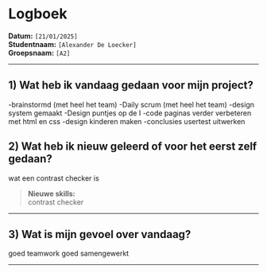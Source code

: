 # Logboek

**Datum:** `[21/01/2025]`  
**Studentnaam:** `[Alexander De Loecker]`  
**Groepsnaam:** `[A2]`

---

## 1) Wat heb ik vandaag gedaan voor mijn project?

-brainstormd (met heel het team)
-Daily scrum (met heel het team)
-design system gemaakt
-Design puntjes op de I
-code paginas verder verbeteren met html en css
-design kinderen maken
-conclusies usertest uitwerken


## 2) Wat heb ik nieuw geleerd of voor het eerst zelf gedaan?

wat een contrast checker is

> **Nieuwe skills:**  
> contrast checker

---

## 3) Wat is mijn gevoel over vandaag?

goed teamwork goed samengewerkt

---
